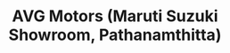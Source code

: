 ---
title: "AVG Motors (Maruti Suzuki Showroom, Pathanamthitta)"
url: /pathanamthitta/avg-motors-maruti-suzuki-showroom-pathanamthitta/
shop: car
---